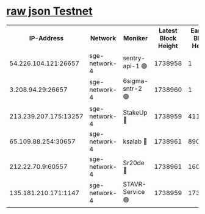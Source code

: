 
[raw json Testnet](https://rpc-check.sget.stavr.tech/sget/rpc-sget-result.json)
=


<table><tr><th>IP-Address</th><th>Network</th><th>Moniker</th><th>Latest Block Height</th><th>Earliest Block Height</th><th>Catching Up</th><th>Tx Index</th><th>Voting Power</th><th>Scan Time</th></tr><tr><td>54.226.104.121:26657</td><td>sge-network-4</td><td>sentry-api-1 🟢</td><td>1738958</td><td>1</td><td>False</td><td>on</td><td>0</td><td>2024-02-26T00:56:15.453114995UTC</td></tr><tr><td>3.208.94.29:26657</td><td>sge-network-4</td><td>6sigma-sntr-2 🟢</td><td>1738960</td><td>1</td><td>False</td><td>on</td><td>0</td><td>2024-02-26T00:56:24.878401115UTC</td></tr><tr><td>213.239.207.175:13257</td><td>sge-network-4</td><td>StakeUp 🔴</td><td>1738959</td><td>411001</td><td>False</td><td>off</td><td>100</td><td>2024-02-26T00:56:23.907252185UTC</td></tr><tr><td>65.109.88.254:30657</td><td>sge-network-4</td><td>ksalab 🔴</td><td>1738961</td><td>890001</td><td>False</td><td>off</td><td>2304</td><td>2024-02-26T00:56:31.345246794UTC</td></tr><tr><td>212.22.70.9:60557</td><td>sge-network-4</td><td>Sr20de 🔴</td><td>1738961</td><td>1608978</td><td>False</td><td>on</td><td>104</td><td>2024-02-26T00:56:33.800326352UTC</td></tr><tr><td>135.181.210.171:1147</td><td>sge-network-4</td><td>STAVR-Service 🟢</td><td>1738959</td><td>1736001</td><td>False</td><td>on</td><td>0</td><td>2024-02-26T00:56:24.259422391UTC</td></tr></table>
